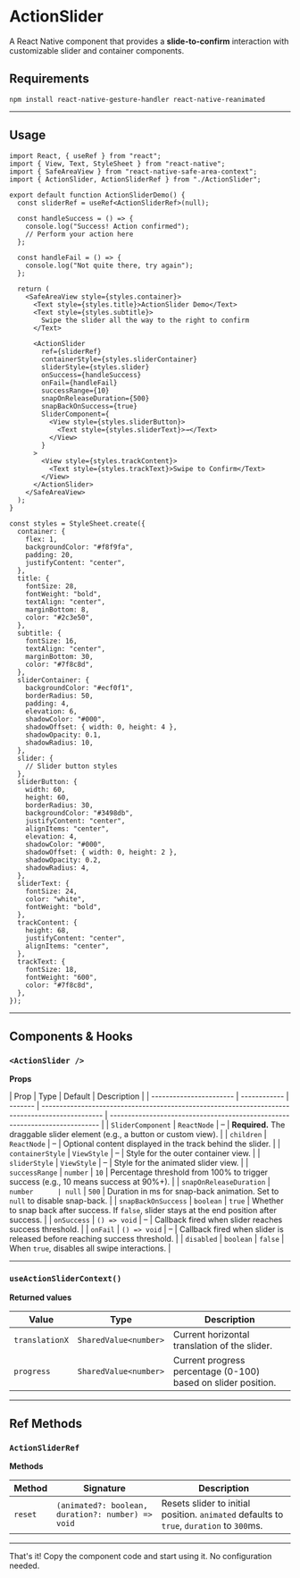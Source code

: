 # ActionSlider

A React Native component that provides a **slide-to-confirm** interaction with customizable slider and container components.

## Requirements

```
npm install react-native-gesture-handler react-native-reanimated
```

---

## Usage

```tsx
import React, { useRef } from "react";
import { View, Text, StyleSheet } from "react-native";
import { SafeAreaView } from "react-native-safe-area-context";
import { ActionSlider, ActionSliderRef } from "./ActionSlider";

export default function ActionSliderDemo() {
  const sliderRef = useRef<ActionSliderRef>(null);

  const handleSuccess = () => {
    console.log("Success! Action confirmed");
    // Perform your action here
  };

  const handleFail = () => {
    console.log("Not quite there, try again");
  };

  return (
    <SafeAreaView style={styles.container}>
      <Text style={styles.title}>ActionSlider Demo</Text>
      <Text style={styles.subtitle}>
        Swipe the slider all the way to the right to confirm
      </Text>

      <ActionSlider
        ref={sliderRef}
        containerStyle={styles.sliderContainer}
        sliderStyle={styles.slider}
        onSuccess={handleSuccess}
        onFail={handleFail}
        successRange={10}
        snapOnReleaseDuration={500}
        snapBackOnSuccess={true}
        SliderComponent={
          <View style={styles.sliderButton}>
            <Text style={styles.sliderText}>→</Text>
          </View>
        }
      >
        <View style={styles.trackContent}>
          <Text style={styles.trackText}>Swipe to Confirm</Text>
        </View>
      </ActionSlider>
    </SafeAreaView>
  );
}

const styles = StyleSheet.create({
  container: {
    flex: 1,
    backgroundColor: "#f8f9fa",
    padding: 20,
    justifyContent: "center",
  },
  title: {
    fontSize: 28,
    fontWeight: "bold",
    textAlign: "center",
    marginBottom: 8,
    color: "#2c3e50",
  },
  subtitle: {
    fontSize: 16,
    textAlign: "center",
    marginBottom: 30,
    color: "#7f8c8d",
  },
  sliderContainer: {
    backgroundColor: "#ecf0f1",
    borderRadius: 50,
    padding: 4,
    elevation: 6,
    shadowColor: "#000",
    shadowOffset: { width: 0, height: 4 },
    shadowOpacity: 0.1,
    shadowRadius: 10,
  },
  slider: {
    // Slider button styles
  },
  sliderButton: {
    width: 60,
    height: 60,
    borderRadius: 30,
    backgroundColor: "#3498db",
    justifyContent: "center",
    alignItems: "center",
    elevation: 4,
    shadowColor: "#000",
    shadowOffset: { width: 0, height: 2 },
    shadowOpacity: 0.2,
    shadowRadius: 4,
  },
  sliderText: {
    fontSize: 24,
    color: "white",
    fontWeight: "bold",
  },
  trackContent: {
    height: 68,
    justifyContent: "center",
    alignItems: "center",
  },
  trackText: {
    fontSize: 18,
    fontWeight: "600",
    color: "#7f8c8d",
  },
});
```

---

## Components & Hooks

### `<ActionSlider />`

**Props**

| Prop                    | Type         | Default | Description                                                                                     |
| ----------------------- | ------------ | ------- | ----------------------------------------------------------------------------------------------- | --------------------------------------------------------------------------- |
| `SliderComponent`       | `ReactNode`  | –       | **Required.** The draggable slider element (e.g., a button or custom view).                     |
| `children`              | `ReactNode`  | –       | Optional content displayed in the track behind the slider.                                      |
| `containerStyle`        | `ViewStyle`  | –       | Style for the outer container view.                                                             |
| `sliderStyle`           | `ViewStyle`  | –       | Style for the animated slider view.                                                             |
| `successRange`          | `number`     | `10`    | Percentage threshold from 100% to trigger success (e.g., 10 means success at 90%+).             |
| `snapOnReleaseDuration` | `number      | null`   | `500`                                                                                           | Duration in ms for snap-back animation. Set to `null` to disable snap-back. |
| `snapBackOnSuccess`     | `boolean`    | `true`  | Whether to snap back after success. If `false`, slider stays at the end position after success. |
| `onSuccess`             | `() => void` | –       | Callback fired when slider reaches success threshold.                                           |
| `onFail`                | `() => void` | –       | Callback fired when slider is released before reaching success threshold.                       |
| `disabled`              | `boolean`    | `false` | When `true`, disables all swipe interactions.                                                   |

---

### `useActionSliderContext()`

**Returned values**

| Value          | Type                  | Description                                                   |
| -------------- | --------------------- | ------------------------------------------------------------- |
| `translationX` | `SharedValue<number>` | Current horizontal translation of the slider.                 |
| `progress`     | `SharedValue<number>` | Current progress percentage (0-100) based on slider position. |

---

## Ref Methods

### `ActionSliderRef`

**Methods**

| Method  | Signature                                         | Description                                                                              |
| ------- | ------------------------------------------------- | ---------------------------------------------------------------------------------------- |
| `reset` | `(animated?: boolean, duration?: number) => void` | Resets slider to initial position. `animated` defaults to `true`, `duration` to `300`ms. |

---

That's it! Copy the component code and start using it. No configuration needed.
